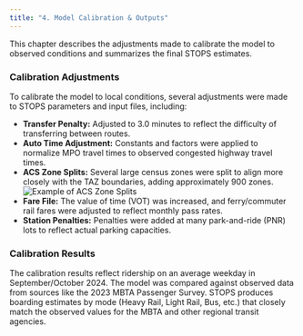 ```yaml
---
title: "4. Model Calibration & Outputs"
---
```


This chapter describes the adjustments made to calibrate the model to observed conditions and summarizes the final STOPS estimates.

### Calibration Adjustments
To calibrate the model to local conditions, several adjustments were made to STOPS parameters and input files, including:
- **Transfer Penalty:** Adjusted to 3.0 minutes to reflect the difficulty of transferring between routes.
- **Auto Time Adjustment:** Constants and factors were applied to normalize MPO travel times to observed congested highway travel times.
- **ACS Zone Splits:** Several large census zones were split to align more closely with the TAZ boundaries, adding approximately 900 zones.
![Example of ACS Zone Splits](/boston-region-stops/images/documentation/v1.0/3-inputs/acs-zone-splits.jpg "Example of ACS Zone Splits")
- **Fare File:** The value of time (VOT) was increased, and ferry/commuter rail fares were adjusted to reflect monthly pass rates.
- **Station Penalties:** Penalties were added at many park-and-ride (PNR) lots to reflect actual parking capacities.

### Calibration Results
The calibration results reflect ridership on an average weekday in September/October 2024. The model was compared against observed data from sources like the 2023 MBTA Passenger Survey. STOPS produces boarding estimates by mode (Heavy Rail, Light Rail, Bus, etc.) that closely match the observed values for the MBTA and other regional transit agencies.